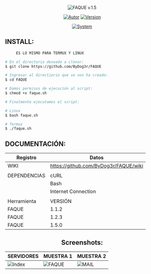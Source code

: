 <p align="center">
<img src="https://i.postimg.cc/6pPQ4MfP/Black-and-White-Natural-Makeup-Logo.png" title="FAQUE v.1.5">
</p>

<p align="center">
<a href="https://github.com/ByDog3r"><img title="Autor" src="https://img.shields.io/badge/Author-@ByDog3r-blue?style=for-the-badge&logo=github"></a>
<a href=""><img title="Version" src="https://img.shields.io/badge/Version-1.5.0-red?style=for-the-badge&logo="></a>
</p>

<p align="center">
<a href=""><img title="System" src="https://img.shields.io/badge/Supported%20OS-Linux%20&%20termux-orange?style=for-the-badge&logo=linux"></a>

</p>

<p align="center">
<a href="https://github.com/ByDog3r/FAQUE/blob/main/english/README.md><img title="ENGLISH" src="https://img.shields.io/badge/Translate%20to-ENGLISH-inactive?style=for-the-badge&logo=google-translate"></a>
</p>

## INSTALL: 

```bash
     ES LO MISMO PARA TERMUX Y LINUX

# En el directorio deseado a clonar:
$ git clone https://github.com/ByDog3r/FAQUE

# Ingresar al directiorio que se nos ha creado:
$ cd FAQUE

# Damos permisos de ejecución al script:
$ chmod +x faque.sh

# Finalmente ejecutamos el script:

# Linux
$ bash faque.sh

# Termux
$ ./faque.sh
```

## DOCUMENTACIÓN:

|                Registro                   |                 Datos                  |
|-------------------------------------------| ---------------------------------------| 
|                    WIKI                   |  https://github.com/ByDog3r/FAQUE/wiki |
|                                           |                                        |
|                DEPENDENCIAS               |                  cURL                  |
|                                           |                  Bash                  |
|                                           |            Internet Connection         |
|                                           |                                        |
|             Herramienta                   |                VERSIÓN                 |
|         FAQUE                             |                 1.1.2                  |
|         FAQUE                             |                 1.2.3                  |
|         FAQUE                             |                 1.5.0                  |


<h2 align="center"> Screenshots: </h2>

|  SERVIDORES    |       MUESTRA 1        |	   MUESTRA 2     |
| -------------- | ---------------------- | ----------------  |  
|![Index](https://github.com/ByDog3r/FAQUE/blob/main/images/servers.png)|![FAQUE](https://github.com/ByDog3r/FAQUE/blob/main/images/message.png)|![MAIL](https://github.com/ByDog3r/FAQUE/blob/main/images/sample.png)|